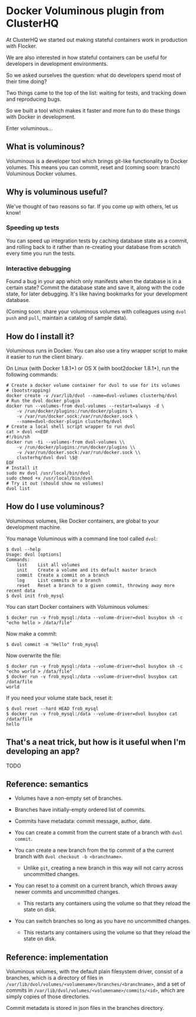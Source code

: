 # Docker Voluminous plugin from ClusterHQ

At ClusterHQ we started out making stateful containers work in production with Flocker.

We are also interested in how stateful containers can be useful for developers in development environments.

So we asked ourselves the question: what do developers spend most of their time doing?

Two things came to the top of the list: waiting for tests, and tracking down and reproducing bugs.

So we built a tool which makes it faster and more fun to do these things with Docker in development.

Enter voluminous...

## What is voluminous?

Voluminous is a developer tool which brings git-like functionality to Docker volumes.
This means you can commit, reset and (coming soon: branch) Voluminous Docker volumes.

## Why is voluminous useful?

We've thought of two reasons so far.
If you come up with others, let us know!

### Speeding up tests

You can speed up integration tests by caching database state as a commit, and rolling back to it rather than re-creating your database from scratch every time you run the tests.

### Interactive debugging

Found a bug in your app which only manifests when the database is in a certain state?
Commit the database state and save it, along with the code state, for later debugging.
It's like having bookmarks for your development database.

(Coming soon: share your voluminous volumes with colleagues using `dvol push` and `pull`, maintain a catalog of sample data).

## How do I install it?

Voluminous runs in Docker.
You can also use a tiny wrapper script to make it easier to run the client binary.

On Linux (with Docker 1.8.1+) or OS X (with boot2docker 1.8.1+), run the following commands:

```
# Create a docker volume container for dvol to use for its volumes
# (bootstrapping)
docker create -v /var/lib/dvol --name=dvol-volumes clusterhq/dvol
# Run the dvol docker plugin
docker run --volumes-from dvol-volumes --restart=always -d \
    -v /run/docker/plugins:/run/docker/plugins \
    -v /var/run/docker.sock:/var/run/docker.sock \
    --name=dvol-docker-plugin clusterhq/dvol
# Create a local shell script wrapper to run dvol
cat > dvol <<EOF
#!/bin/sh
docker run -ti --volumes-from dvol-volumes \\
    -v /run/docker/plugins:/run/docker/plugins \\
    -v /var/run/docker.sock:/var/run/docker.sock \\
    clusterhq/dvol dvol \$@
EOF
# Install it
sudo mv dvol /usr/local/bin/dvol
sudo chmod +x /usr/local/bin/dvol
# Try it out (should show no volumes)
dvol list
```

## How do I use voluminous?

Voluminous volumes, like Docker containers, are global to your development machine.

You manage Voluminous with a command line tool called `dvol`:

```
$ dvol --help
Usage: dvol [options]
Commands:
    list    List all volumes
    init    Create a volume and its default master branch
    commit  Create a commit on a branch
    log     List commits on a branch
    reset   Reset a branch to a given commit, throwing away more recent data
$ dvol init frob_mysql
```

You can start Docker containers with Voluminous volumes:

```
$ docker run -v frob_mysql:/data --volume-driver=dvol busybox sh -c "echo hello > /data/file"
```

Now make a commit:

```
$ dvol commit -m "Hello" frob_mysql
```

Now overwrite the file:

```
$ docker run -v frob_mysql:/data --volume-driver=dvol busybox sh -c "echo world > /data/file"
$ docker run -v frob_mysql:/data --volume-driver=dvol busybox cat /data/file
world
```

If you need your volume state back, reset it:

```
$ dvol reset --hard HEAD frob_mysql
$ docker run -v frob_mysql:/data --volume-driver=dvol busybox cat /data/file
hello
```

## That's a neat trick, but how is it useful when I'm developing an app?

TODO

## Reference: semantics

* Volumes have a non-empty set of branches.
* Branches have initially-empty ordered list of commits.
* Commits have metadata: commit message, author, date.

* You can create a commit from the current state of a branch with `dvol commit`.
* You can create a new branch from the tip commit of a the current branch with `dvol checkout -b <branchname>`.

    * Unlike `git`, creating a new branch in this way will not carry across uncommitted changes.
* You can reset to a commit on a current branch, which throws away newer commits and uncommitted changes.
    * This restarts any containers using the volume so that they reload the state on disk.
* You can switch branches so long as you have no uncommitted changes.
    * This restarts any containers using the volume so that they reload the state on disk.

## Reference: implementation

Voluminous volumes, with the default plain filesystem driver, consist of a branches, which is a directory of files in `/var/lib/dvol/volumes/<volumename>/branches/<branchname>`, and a set of commits in `/var/lib/dvol/volumes/<volumename>/commits/<id>`, which are simply copies of those directories.

Commit metadata is stored in json files in the branches directory.
